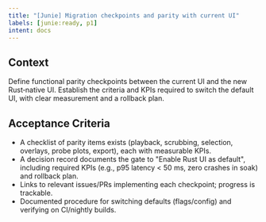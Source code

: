 ```yaml
---
title: "[Junie] Migration checkpoints and parity with current UI"
labels: [junie:ready, p1]
intent: docs
---
```


## Context
Define functional parity checkpoints between the current UI and the new Rust‑native UI. Establish the criteria and KPIs required to switch the default UI, with clear measurement and a rollback plan.

## Acceptance Criteria
- A checklist of parity items exists (playback, scrubbing, selection, overlays, probe plots, export), each with measurable KPIs.
- A decision record documents the gate to "Enable Rust UI as default", including required KPIs (e.g., p95 latency < 50 ms, zero crashes in soak) and rollback plan.
- Links to relevant issues/PRs implementing each checkpoint; progress is trackable.
- Documented procedure for switching defaults (flags/config) and verifying on CI/nightly builds.
